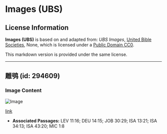 # Images (UBS)

## License Information

**Images (UBS)** is based on and adapted from: _UBS Images_, [United Bible Societies](https://unitedbiblesocieties.org/), None, which is licensed under a [Public Domain CC0](https://creativecommons.org/public-domain/cc0/).

This markdown version is provided under the same license.



--------------------------------

## 雕鸮 (id: 294609)

### Image Content

![Image](https://cdn.aquifer.bible/aquifer-content/resources/Media/WEB-0191_eagle_owl.jpg)

[link](https://cdn.aquifer.bible/aquifer-content/resources/Media/WEB-0191_eagle_owl.jpg)

* **Associated Passages:** LEV 11:16; DEU 14:15; JOB 30:29; ISA 13:21; ISA 34:13; ISA 43:20; MIC 1:8

